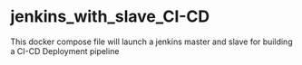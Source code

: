 # jenkins_with_slave_CI-CD
This docker compose file will launch a jenkins master and slave for building a CI-CD Deployment pipeline
